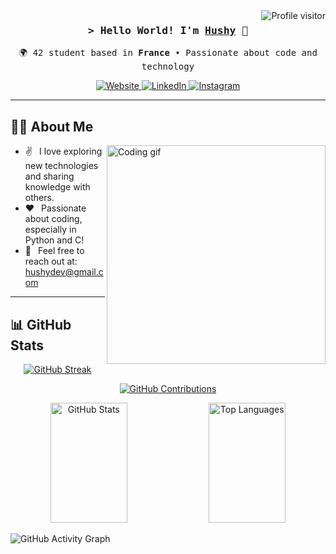 <!-- Profil Visiteurs -->
<a href="https://komarev.com/ghpvc/?username=Hushhhy">
  <img align="right" src="https://komarev.com/ghpvc/?username=Hushhhy&label=Visitors&color=0e75b6&style=flat" alt="Profile visitor" />
</a>

<!-- Intro  -->
<h3 align="center">
  <samp>&gt; Hello World! I'm <b><a href="https://yourwebsite.com" target="_blank">Hushy</a></b> 👋</samp>
</h3>

<p align="center">
  <samp>🌍 42 student based in <b>France</b> • Passionate about code and technology</samp>
</p>

<!-- Liens Sociaux -->
<p align="center">
  <a href="https://yourwebsite.com" target="_blank">
    <img src="https://img.shields.io/badge/Website-DC143C?style=for-the-badge&logo=medium&logoColor=white" alt="Website" />
  </a>
  <a href="https://www.linkedin.com/in/alexis-carpentier-37b8a6189/" target="_blank">
    <img src="https://img.shields.io/badge/LinkedIn-0077B5?style=for-the-badge&logo=linkedin&logoColor=white" alt="LinkedIn" />
  </a>
  <a href="https://www.instagram.com/hushy.mov/" target="_blank">
    <img src="https://img.shields.io/badge/Instagram-fe4164?style=for-the-badge&logo=instagram&logoColor=white" alt="Instagram" />
  </a>
</p>

---

<!-- Section À Propos -->
## 🙋‍♂️ About Me

<p>
  <img align="right" width="350" src="https://i.giphy.com/media/v1.Y2lkPTc5MGI3NjExb2RpZWlsZzRkM2toazc4NTZ4Z3g1ZnVsYTF3azVpdXBvcXh1YmxlaCZlcD12MV9pbnRlcm5hbF9naWZfYnlfaWQmY3Q9Zw/S4tAejXatVQwJhwZA1/giphy.gif" alt="Coding gif" />
  
  - ✌️ &ensp;I love exploring new technologies and sharing knowledge with others.
  - ❤️ &ensp;Passionate about coding, especially in Python and C!
  - 📧 &ensp;Feel free to reach out at: hushydev@gmail.com
</p>

---

<!-- GitHub Stats -->
## 📊 GitHub Stats

<p align="center">
  <a href="https://github.com/Hushhhy">
    <img src="https://github-readme-streak-stats.herokuapp.com/?user=Hushhhy&theme=radical&border=7F3FBF&background=0D1117" alt="GitHub Streak" />
  </a>
</p>

<p align="center">
  <a href="https://github.com/Hushhhy">
    <img src="https://github-profile-summary-cards.vercel.app/api/cards/profile-details?username=Hushhhy&theme=radical" alt="GitHub Contributions" />
  </a>
</p>

<p align="center">
  <a href="https://github.com/Hushhhy"><img alt="GitHub Stats" src="https://denvercoder1-github-readme-stats.vercel.app/api?username=Hushhhy&show_icons=true&count_private=true&theme=react&border_color=7F3FBF&bg_color=0D1117&title_color=F85D7F&icon_color=F8D866" height="192px" width="49.5%"/></a>
  <a href="https://github.com/Hushhhy"><img alt="Top Languages" src="https://denvercoder1-github-readme-stats.vercel.app/api/top-langs/?username=Hushhhy&langs_count=8&layout=compact&theme=react&border_color=7F3FBF&bg_color=0D1117&title_color=F85D7F&icon_color=F8D866" height="192px" width="49.5%"/></a>
</p>

<!-- Activité GitHub -->
![GitHub Activity Graph](https://github-readme-activity-graph.vercel.app/graph?username=Hushhhy&custom_title=Hushhhy's%20GitHub%20Activity%20Graph&bg_color=0D1117&color=7F3FBF&line=7F3FBF&point=7F3FBF&area_color=FFFFFF&title_color=FFFFFF&area=true)
